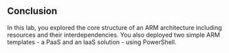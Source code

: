 ## Conclusion

In this lab, you explored the core structure of an ARM architecture including resources and their interdependencies. You also deployed two simple ARM templates - a PaaS and an IaaS solution - using PowerShell.